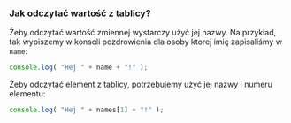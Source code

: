 ### Jak odczytać wartość z tablicy?
Żeby odczytać wartość zmiennej wystarczy użyć jej nazwy. Na przykład, tak wypiszemy w konsoli pozdrowienia dla osoby ktorej imię zapisaliśmy w `name`:
```javascript
console.log( "Hej " + name + "!" );
```

Żeby odczytać element z tablicy, potrzebujemy użyć jej nazwy i numeru elementu:
```javascript
console.log( "Hej " + names[1] + "!" );
```
